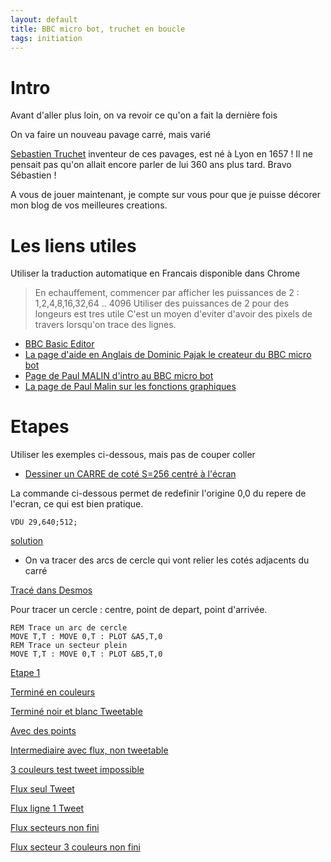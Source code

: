 ```yaml
---
layout: default
title: BBC micro bot, truchet en boucle
tags: initiation
---
```

# Intro

Avant d'aller plus loin, on va revoir ce qu'on a fait la dernière fois

On va faire un nouveau pavage carré, mais varié

[Sebastien Truchet](https://fr.wikipedia.org/wiki/S%C3%A9bastien_Truchet) inventeur de ces pavages, est né à Lyon en 1657 ! Il ne pensait pas qu'on allait encore parler de lui 360 ans plus tard. Bravo Sébastien !

A vous de jouer maintenant, je compte sur vous pour que je puisse décorer mon blog de vos meilleures creations.

# Les liens utiles

Utiliser la traduction automatique en Francais disponible dans Chrome

>En echauffement, commencer par afficher les puissances de 2 : 1,2,4,8,16,32,64 .. 4096
>Utiliser des puissances de 2 pour des longeurs est tres utile 
>C'est un moyen d'eviter d'avoir des pixels de travers lorsqu'on trace des lignes.

- [BBC Basic Editor](https://bbcmic.ro/)
- [La page d'aide en Anglais de Dominic Pajak le createur du BBC micro bot](https://www.bbcmicrobot.com/learn/index.html)
- [Page de Paul MALIN d'intro au BBC micro bot](https://translate.google.com/translate?sl=en&tl=fr&u=https://blog.mousefingers.com/post/bbc/bbc_bbcmicrobot/)
- [La page de Paul Malin sur les fonctions graphiques](https://blog.mousefingers.com/post/bbc/bbc_reference/)

# Etapes

Utiliser les exemples ci-dessous, mais pas de couper coller

- [Dessiner un CARRE de coté S=256 centré à l'écran](https://bbcmic.ro/#%7B%22v%22%3A1%2C%22program%22%3A%22MODE2%5CnS%3D128%5CnVDU%2029%2C640%3B512%3B%5CnMOVE%200%2C0%5CnPLOT%20153%2C100%2C0%5Cn%22%7D)

La commande ci-dessous permet de redefinir l'origine 0,0 du repere de l'ecran, ce qui est bien pratique.

```basic
VDU 29,640;512;
```
[solution](https://bbcmic.ro/#%7B%22v%22%3A1%2C%22program%22%3A%22MODE2%5CnS%3D256%5CnVDU%2029%2C640%3B512%3B%5CnMOVE%200%2C0%5CnT%3DS%2F2%5CnMOVE%20T%2CT%5CnDRAW%20-T%2CT%20%5CnDRAW%20-T%2C-T%20%5CnDRAW%20T%2C-T%20%5CnDRAW%20T%2CT%20%5Cn%5Cn%22%7D)

- On va tracer des arcs de cercle qui vont relier les cotés adjacents du carré

[Tracé dans Desmos](https://www.desmos.com/calculator/of9rjtqrlo)

Pour tracer un cercle : centre, point de depart, point d'arrivée.
```basic
REM Trace un arc de cercle
MOVE T,T : MOVE 0,T : PLOT &A5,T,0
REM Trace un secteur plein
MOVE T,T : MOVE 0,T : PLOT &B5,T,0
```

[Etape 1](https://bbcmic.ro/#%7B%22v%22%3A1%2C%22program%22%3A%22MODE1%5CnS%3D128*4%5CnVDU%2029%2C640%3B512%3B%5CnMOVE%200%2C0%5CnT%3DS%2F2%5CnMOVE%20T%2CT%5CnDRAW%20-T%2CT%20%5CnDRAW%20-T%2C-T%20%5CnDRAW%20T%2C-T%20%5CnDRAW%20T%2CT%20%5CnGCOL%200%2C1%20%3A%20PROCS%2811%2F8%2C%26B5%29%5CnGCOL%200%2C2%20%3A%20PROCS%2810%2F8%2C%26B5%29%5CnGCOL%200%2C3%20%3A%20PROCS%281%2C%26A5%29%5CnGCOL%200%2C1%20%3A%20PROCS%286%2F8%2C%26B5%29%5CnGCOL%200%2C0%20%3A%20PROCS%285%2F8%2C%26B5%29%5CnEND%5CnDEF%20PROCS%28R%2CCODE%29%5CnMOVE%20T%2CT%20%3A%20MOVE%20T-T*R%2CT%20%3A%20PLOT%20CODE%2CT%2CT-T*R%5CnENDPROC%22%7D)

[Terminé en couleurs](https://bbcmic.ro/#%7B%22v%22%3A1%2C%22program%22%3A%22MODE2%5CnS%3D128*3%5CnT%3DS%2F2%5CnFOR%20I%3D0%20TO%205%5CnFOR%20J%3D0%20TO%205%5CnVDU%2029%2CI*S%3BJ*S%3B%5CnREM%20VDU%2029%2C640%3B512%3B%5CnA%3DRND%282%29%5CnIF%20A%3D1%20THEN%20FX%3D1%20%3A%20FY%3D1%20%3A%20PROCR%20%3A%20FX%3D-1%20%3A%20FY%3D-1%20%3A%20PROCR%5CnIF%20A%3D2%20THEN%20FX%3D-1%20%3A%20FY%3D1%20%3A%20PROCR%20%3A%20FX%3D1%20%3A%20FY%3D-1%20%3A%20PROCR%5CnNEXT%20J%5CnNEXT%20I%5CnEND%5CnDEF%20PROCR%5CnGCOL%200%2C1%20%3A%20PROCS%2811%2F8%2C%26B5%29%20%5CnGCOL%200%2C2%20%3A%20PROCS%2810%2F8%2C%26B5%29%5CnGCOL%200%2C0%20%3A%20PROCS%281%2C%26A5%29%5CnGCOL%200%2C1%20%3A%20PROCS%286%2F8%2C%26B5%29%5CnGCOL%200%2C0%20%3A%20PROCS%285%2F8%2C%26B5%29%5CnENDPROC%5CnDEF%20PROCS%28R%2CCODE%29%5CnIF%20FX*FY%3D%201%20THEN%20MOVE%20T*FX%2CT*FY%20%3A%20MOVE%20%28T-T*R%29*FX%2CT*FY%20%3A%20PLOT%20CODE%2CT*FX%2C%28T-T*R%29*FY%5CnIF%20FX*FY%3D-1%20THEN%20MOVE%20T*FX%2CT*FY%20%3A%20MOVE%20T*FX%2C%28T-T*R%29*FY%20%3A%20PLOT%20CODE%2C%28T-T*R%29*FX%2CT*FY%5CnENDPROC%22%7D)

[Terminé noir et blanc Tweetable](https://bbcmic.ro/#%7B%22v%22%3A1%2C%22program%22%3A%22MODE0%5CnS%3D128%5CnT%3DS%2F2%5CnFOR%20I%3D0%20TO%2010%5CnFOR%20J%3D0%20TO%208%5CnVDU%2029%2CI*S%3BJ*S%3B%5CnA%3DRND%282%29%5CnIF%20A%3D1%20THEN%20FX%3D1%20%3A%20FY%3D1%20%3A%20PROCR%20%3A%20FX%3D-1%20%3A%20FY%3D-1%20%3A%20PROCR%5CnIF%20A%3D2%20THEN%20FX%3D-1%20%3A%20FY%3D1%20%3A%20PROCR%20%3A%20FX%3D1%20%3A%20FY%3D-1%20%3A%20PROCR%5CnNEXT%20J%5CnNEXT%20I%5CnEND%5CnDEF%20PROCR%5CnPROCS%2811%2F8%2C%26B5%2C1%29%20%5CnPROCS%284.5%2F8%2C%26B5%2C0%29%5CnENDPROC%5CnDEF%20PROCS%28R%2CCODE%2CC%29%5CnGCOL%200%2CC%5CnIF%20FX*FY%3D%201%20THEN%20MOVE%20T*FX%2CT*FY%20%3A%20MOVE%20%28T-T*R%29*FX%2CT*FY%20%3A%20PLOT%20CODE%2CT*FX%2C%28T-T*R%29*FY%5CnIF%20FX*FY%3D-1%20THEN%20MOVE%20T*FX%2CT*FY%20%3A%20MOVE%20T*FX%2C%28T-T*R%29*FY%20%3A%20PLOT%20CODE%2C%28T-T*R%29*FX%2CT*FY%5CnENDPROC%22%7D)

[Avec des points](https://bbcmic.ro/#%7B%22v%22%3A1%2C%22program%22%3A%22MODE2%5CnS%3D128*3%5CnT%3DS%2F2%5CnFOR%20I%3D0%20TO%205%5CnFOR%20J%3D0%20TO%205%5CnVDU%2029%2CI*S%3BJ*S%3B%5CnREM%20VDU%2029%2C640%3B512%3B%5CnA%3DRND%282%29%5CnIF%20A%3D1%20THEN%20FX%3D1%20%3A%20FY%3D1%20%3A%20PROCR%20%3A%20FX%3D-1%20%3A%20FY%3D-1%20%3A%20PROCR%5CnIF%20A%3D2%20THEN%20FX%3D-1%20%3A%20FY%3D1%20%3A%20PROCR%20%3A%20FX%3D1%20%3A%20FY%3D-1%20%3A%20PROCR%5CnNEXT%20J%5CnNEXT%20I%5CnEND%5CnDEF%20PROCR%5CnGCOL%200%2C1%20%3A%20PROCS%2811%2F8%2C%26B5%29%20%5CnGCOL%200%2C2%20%3A%20PROCS%2810%2F8%2C%26B5%29%5CnGCOL%200%2C0%20%3A%20PROCS%281%2C%26A5%29%5CnGCOL%200%2C1%20%3A%20PROCS%286%2F8%2C%26B5%29%5CnGCOL%200%2C0%20%3A%20PROCS%284.5%2F8%2C%26B5%29%5CnGCOL%200%2C4%20%3A%20MOVE%200%2CT*FY%20%3A%20PLOT%20153%2CT%2F8%2C0%5CnGCOL%200%2C5%20%3A%20MOVE%20T*FX%2C0%20%3A%20PLOT%20153%2CT%2F8%2C0%5CnGCOL%200%2C6%20%3A%20MOVE%20T*FX*%281-0.86%29%2CT*FY*0.5%20%3A%20PLOT%20153%2CT%2F8%2C0%5CnGCOL%200%2C7%20%3A%20MOVE%20T*FX*.5%2CT*FY*%281-0.86%29%20%3A%20PLOT%20153%2CT%2F8%2C0%5CnENDPROC%5CnDEF%20PROCS%28R%2CCODE%29%5CnIF%20FX*FY%3D%201%20THEN%20MOVE%20T*FX%2CT*FY%20%3A%20MOVE%20%28T-T*R%29*FX%2CT*FY%20%3A%20PLOT%20CODE%2CT*FX%2C%28T-T*R%29*FY%5CnIF%20FX*FY%3D-1%20THEN%20MOVE%20T*FX%2CT*FY%20%3A%20MOVE%20T*FX%2C%28T-T*R%29*FY%20%3A%20PLOT%20CODE%2C%28T-T*R%29*FX%2CT*FY%5CnENDPROC%22%7D)

[Intermediaire avec flux, non tweetable](https://bbcmic.ro/#%7B%22v%22%3A1%2C%22program%22%3A%22MODE2%5CnS%3D128*3%5CnT%3DS%2F2%5CnFOR%20I%3D0%20TO%203%5CnFOR%20J%3D0%20TO%203%5CnVDU%2029%2CI*S%3BJ*S%3B%5CnREM%20VDU%2029%2C640%3B512%3B%5CnA%3DRND%282%29%5CnIF%20A%3D1%20THEN%20FX%3D1%20%3A%20FY%3D1%20%3A%20PROCR%20%3A%20FX%3D-1%20%3A%20FY%3D-1%20%3A%20PROCR%5CnIF%20A%3D2%20THEN%20FX%3D-1%20%3A%20FY%3D1%20%3A%20PROCR%20%3A%20FX%3D1%20%3A%20FY%3D-1%20%3A%20PROCR%5CnNEXT%20J%5CnNEXT%20I%5CnPROCCYCLE%5CnEND%5CnDEF%20PROCR%5CnGCOL%200%2C1%20%3A%20PROCS%2811%2F8%2C%26B5%29%20%5CnGCOL%200%2C2%20%3A%20PROCS%2810%2F8%2C%26B5%29%5CnGCOL%200%2C0%20%3A%20PROCS%281%2C%26A5%29%5CnGCOL%200%2C1%20%3A%20PROCS%286%2F8%2C%26B5%29%5CnGCOL%200%2C0%20%3A%20PROCS%284.5%2F8%2C%26B5%29%5CnSW%3D0%5CnFOR%20AN%3D0%20TO%208%5CnIF%20%28%28I%2BJ%29%20MOD%202%29%3D0%20THEN%20GCOL%200%2C%28AN%20MOD%208%29%2B4%20%3A%20MOVE%20T*FX*%281-SIN%283.14*AN%2F16%29%29%2CT*FY*%281-COS%283.14*AN%2F16%29%29%20%3A%20PLOT%20153%2CT%2F8%2C0%5CnIF%20%28%28I%2BJ%29%20MOD%202%29%3D1%20THEN%20GCOL%200%2C%28%288-AN%29%20MOD%208%29%2B4%20%3A%20MOVE%20T*FX*%281-SIN%283.14*AN%2F16%29%29%2CT*FY*%281-COS%283.14*AN%2F16%29%29%20%3A%20PLOT%20153%2CT%2F8%2C0%5CnNEXT%20AN%5CnENDPROC%5CnDEF%20PROCS%28R%2CCODE%29%5CnIF%20FX*FY%3D%201%20THEN%20MOVE%20T*FX%2CT*FY%20%3A%20MOVE%20%28T-T*R%29*FX%2CT*FY%20%3A%20PLOT%20CODE%2CT*FX%2C%28T-T*R%29*FY%5CnIF%20FX*FY%3D-1%20THEN%20MOVE%20T*FX%2CT*FY%20%3A%20MOVE%20T*FX%2C%28T-T*R%29*FY%20%3A%20PLOT%20CODE%2C%28T-T*R%29*FX%2CT*FY%5CnENDPROC%5CnDEF%20PROCCYCLE%5CnK%3D4%20%3A%20REM%20logical%20colour%20to%20keep%20%5CnFOR%20Z%3D1%20TO%201000%5CnFOR%20L%3D4%20TO%2011%20%3A%20REM%20Only%20set%201-15%2C%20leave%200%20as%20black%5CnP%3D4%20%3A%20REM%20physical%20colour%20to%20set%5CnIF%20L%3DK%20THEN%20P%3D5%20%3A%20REM%20set%20physical%20colour%20to%20magenta%5CnVDU%2019%2CL%2CP%2C0%2C0%2C0%5CnNEXT%20L%5CnK%3DK%2B1%5CnIF%20K%3E11%20THEN%20K%3D4%5Cn*FX%2019%5CnNEXT%20Z%5CnENDPROC%22%7D)

[3 couleurs test tweet impossible](https://bbcmic.ro/#%7B%22v%22%3A1%2C%22program%22%3A%22MODE1%5CnS%3D128*4%5CnT%3DS%2F2%5CnVDU%2029%2C640%3B512%3B%5CnR1%3DT*6%2F8%5CnR2%3DT*10%2F8%5CnA%3D0.5%5CnB%3D1-SQR%283%29%2F2%5CnR%3D1%5CnFOR%20H%3D-1%20TO%201%20STEP%202%5CnIF%20R%3D1%20THEN%20PROCS1%281%2CT%2CT-R2%29%20%3A%20PROCS1%282%2CT*A%2CT*B%29%20%3A%20PROCS1%283%2CT*B%2CT*A%29%20%3A%20MOVE%20T*H%2CT*H%20%3A%20MOVE%20H*%28T-R1%29%2CH*T%20%3A%20PLOT%20%26B7%2CH*T%2CH*%28T-R1%29%5CnIF%20R%3D2%20THEN%20PROCS2%281%2CT%2CT-R2%29%20%3A%20PROCS2%282%2CT*A%2CT*B%29%20%3A%20PROCS2%283%2CT*B%2CT*A%29%20%3A%20MOVE%20T*H%2CT*H%20%3A%20MOVE%20H*%28T-R1%29%2CH*T%20%3A%20PLOT%20%26B7%2CH*T%2CH*%28T-R1%29%5CnNEXT%20H%5CnEND%5CnDEF%20PROCS1%28C%2CX%2CY%29%5CnGCOL%200%2CC%20%3A%20MOVE%20T*H%2CT*H%20%3A%20MOVE%20%28T-R2%29*H%2CH*T%20%3A%20PLOT%20%26B5%2CX*H%2CY*H%5CnENDPROC%5CnDEF%20PROCS2%28C%2CX%2CY%29%5CnGCOL%200%2CC%20%3A%20MOVE%20-T*H%2CT*H%20%3A%20MOVE%20-X*H%2CY*H%20%3A%20PLOT%20%26B5%2C-%28T-R2%29*H%2CH*T%5CnENDPROC%5Cn%22%7D)

[Flux seul Tweet](https://bbcmic.ro/#%7B%22v%22%3A1%2C%22program%22%3A%22MODE2%5CnS%3D128*3%5CnT%3DS%2F2%5CnFORI%3D0TO3%5CnFORJ%3D0TO3%5CnVDU29%2CI*S%3BJ*S%3B%5CnA%3DRND%282%29%5CnIFA%3D1THENFX%3D1%3AFY%3D1%3APROCR%3AFX%3D-1%3AFY%3D-1%3APROCR%20ELSEFX%3D-1%3AFY%3D1%3APROCR%3AFX%3D1%3AFY%3D-1%3APROCR%5CnNEXTJ%5CnNEXTI%5CnPROCC%5CnEND%5CnDEF%20PROCR%5CnFOR%20AN%3D0TO8%5CnW%3D%28I%2BJ%29%20MOD%202%5CnSI%3D1-SIN%283.14*AN%2F16%29%5CnCO%3D1-COS%283.14*AN%2F16%29%5CnIFW%3D0%20THEN%20GCOL0%2C%28AN%20MOD%208%29%2B4%3AMOVET*FX*SI%2CT*FY*CO%3APLOT%20153%2CT%2F8%2C0%20ELSEGCOL0%2C%28%288-AN%29MOD8%29%2B4%3AMOVET*FX*SI%2CT*FY*CO%3APLOT%20153%2CT%2F8%2C0%5CnNEXTAN%5CnENDPROC%5CnDEF%20PROCC%5CnK%3D4%20%5CnFORZ%3D1TO1E9%5CnFORL%3D4TO11%5CnP%3D4%5CnIFL%3DK%20THENP%3D5%5CnVDU%2019%2CL%2CP%2C0%2C0%2C0%5CnNEXT%20L%5CnK%3DK%2B1%5CnIF%20K%3E11%20THEN%20K%3D4%5Cn*FX%2019%5CnNEXT%20Z%5CnENDPROC%22%7D)

[Flux ligne 1 Tweet](https://bbcmic.ro/#%7B%22v%22%3A1%2C%22program%22%3A%22MODE2%5CnS%3D128%5CnT%3DS%2F2%5CnFORI%3D0TO3%5CnFORJ%3D0TO3%5CnVDU29%2CI*S%3BJ*S%3B%5CnA%3DRND%282%29%5CnIFA%3D1THENPROCR%281%2C1%29%3APROCR%28-1%2C-1%29%20ELSEPROCR%28-1%2C1%29%3APROCR%281%2C-1%29%5CnNEXTJ%5CnNEXTI%5CnPROCC%5CnEND%5CnDEF%20PROCR%28FX%2CFY%29%5CnFOR%20AN%3D0TO8%5CnW%3D%28I%2BJ%29MOD2%5CnB%3D3.14*AN%2F16%5CnU%3DCOS%28B%29%5CnV%3DSIN%28B%29%5CnIFW%3D0%20THEN%20GCOL0%2C%28AN%20MOD%208%29%2B4%3APROCD%20ELSEGCOL0%2C%28%288-AN%29MOD8%29%2B4%3APROCD%20%5CnNEXTAN%5CnENDPROC%5CnDEF%20PROCD%5CnMOVET*FX*%281-U*.8%29%2CT*FY*%281-V*.8%29%3ADRAW%20T*FX*%281-U*1.2%29%2CT*FY*%281-V*1.2%29%5CnENDPROC%5CnDEF%20PROCC%5CnK%3D4%20%5CnFORZ%3D1TO1E9%5CnFORL%3D4TO11%5CnP%3D4%5CnIFL%3DK%20THENP%3D5%5CnVDU%2019%2CL%2CP%2C0%2C0%2C0%5CnNEXT%20L%5CnK%3DK%2B1%5CnIF%20K%3E11%20THEN%20K%3D4%5Cn*FX%2019%5CnNEXT%20Z%5CnENDPROC%22%7D)

[Flux secteurs non fini](https://bbcmic.ro/#%7B%22v%22%3A1%2C%22program%22%3A%22MODE2%5CnS%3D128*3%5CnT%3DS%2F2%5CnFORI%3D0TO2%5CnFORJ%3D0TO2%5CnVDU29%2CI*S%3BJ*S%3B%5CnA%3DRND%282%29%5CnIFA%3D1THENFX%3D1%3AFY%3D1%3APROCR%3AFX%3D-1%3AFY%3D-1%3APROCR%20ELSEFX%3D-1%3AFY%3D1%3APROCR%3AFX%3D1%3AFY%3D-1%3APROCR%5CnNEXTJ%5CnNEXTI%5CnPROCC%5CnEND%5CnDEF%20PROCR%5CnFOR%20AN%3D0TO7%5CnW%3D%28I%2BJ%29MOD2%5CnB%3D3.14*AN%2F16%5CnC%3D3.14*%28AN%2B1%29%2F16%5CnU%3DCOS%28B%29%5CnV%3DSIN%28B%29%5CnU2%3DCOS%28C%29%5CnV2%3DSIN%28C%29%5CnIFW%3D0%20THEN%20GCOL0%2C%28AN%20MOD%208%29%2B4%3APROCD%20ELSEGCOL0%2C%28%288-AN%29MOD8%29%2B4%3APROCD%20%5CnNEXTAN%5CnMOVE%20T*FX%2CT*FY%5CnIF%20A%3D1%20MOVE%20.25*T*FX%2CT*FY%20%3A%20PLOT%20%26B7%2CT*FX%2C.25*T*FY%20%5CnIF%20A%3D2%20MOVE%20T*FX%2C.25*T*FY%20%3A%20PLOT%20%26B7%2C.25*T*FX%2CT*FY%5CnENDPROC%5CnDEF%20PROCD%5CnREM%20MOVE%20T*FX*%281-U*.8%29%2CT*FY*%281-V*.8%29%3ADRAW%20T*FX*%281-U*1.2%29%2CT*FY*%281-V*1.2%29%5CnMOVE%20T*FX%2CT*FY%5CnIF%20A%3D1%20THEN%20MOVE%20T*FX*%281-U*1.25%29%2CT*FY*%281-V*1.25%29%20%3A%20PLOT%20%26B5%2CT*FX*%281-U2*1.25%29%2CT*FY*%281-V2*1.25%29%20%5CnIF%20A%3D2%20THEN%20MOVE%20T*FX*%281-U2*1.25%29%2CT*FY*%281-V2*1.25%29%20%3A%20PLOT%20%26B5%2CT*FX*%281-U*1.25%29%2CT*FY*%281-V*1.25%29%5CnENDPROC%5CnDEF%20PROCC%5CnK%3D4%20%5CnFORZ%3D1TO1E9%5CnFORL%3D4TO11%5CnP%3D4%5CnIFL%3DK%20THENP%3D5%5CnVDU%2019%2CL%2CP%2C0%2C0%2C0%5CnNEXT%20L%5CnK%3DK%2B1%5CnIF%20K%3E11%20THEN%20K%3D4%5Cn*FX%2019%5CnNEXT%20Z%5CnENDPROC%22%7D)

[Flux secteur 3 couleurs non fini](https://bbcmic.ro/#%7B%22v%22%3A1%2C%22program%22%3A%22MODE1%5CnVDU%2019%2C0%2C4%2C0%2C0%2C0%5CnS%3D128%5CnT%3DS%2F2%5CnFORI%3D0TO5%5CnFORJ%3D0TO5%5CnVDU29%2CI*S%3BJ*S%3B%5CnA%3DRND%282%29%5CnIFA%3D1THENFX%3D1%3AFY%3D1%3APROCR%3AFX%3D-1%3AFY%3D-1%3APROCR%20ELSEFX%3D-1%3AFY%3D1%3APROCR%3AFX%3D1%3AFY%3D-1%3APROCR%5CnNEXTJ%5CnNEXTI%5CnPROCC%5CnEND%5CnDEF%20PROCR%5CnFOR%20AN%3D0TO2%5CnW%3D%28I%2BJ%29MOD2%5CnB%3D3.14*AN%2F6%5CnC%3D3.14*%28AN%2B1%29%2F6%5CnU%3DCOS%28B%29%5CnV%3DSIN%28B%29%5CnU2%3DCOS%28C%29%5CnV2%3DSIN%28C%29%5CnIFW%3D0%20THEN%20GCOL0%2CAN%2B1%3APROCD%20ELSEGCOL0%2C%282-AN%29%2B1%3APROCD%20%5CnNEXTAN%5CnMOVE%20T*FX%2CT*FY%5CnIF%20A%3D1%20MOVE%20.25*T*FX%2CT*FY%20%3A%20PLOT%20%26B7%2CT*FX%2C.25*T*FY%20%5CnIF%20A%3D2%20MOVE%20T*FX%2C.25*T*FY%20%3A%20PLOT%20%26B7%2C.25*T*FX%2CT*FY%5CnENDPROC%5CnDEF%20PROCD%5CnMOVE%20T*FX%2CT*FY%5CnIF%20A%3D1%20THEN%20MOVE%20T*FX*%281-U*1.25%29%2CT*FY*%281-V*1.25%29%20%3A%20PLOT%20%26B5%2CT*FX*%281-U2*1.25%29%2CT*FY*%281-V2*1.25%29%20%5CnIF%20A%3D2%20THEN%20MOVE%20T*FX*%281-U2*1.25%29%2CT*FY*%281-V2*1.25%29%20%3A%20PLOT%20%26B5%2CT*FX*%281-U*1.25%29%2CT*FY*%281-V*1.25%29%5CnENDPROC%5CnDEF%20PROCC%5CnK%3D1%20%5CnFORZ%3D1TO1E9%5CnFORL%3D1TO3%5CnP%3D7%5CnIF%20L%3DK%20THEN%20P%3D1%5CnVDU%2019%2CL%2CP%2C0%2C0%2C0%5CnNEXT%20L%5CnK%3DK%2B1%5CnIF%20K%3E3%20THEN%20K%3D1%5Cn*FX%2019%5Cn*FX%2019%5Cn*FX%2019%5Cn*FX%2019%5Cn*FX%2019%5Cn*FX%2019%5Cn*FX%2019%5Cn*FX%2019%5Cn*FX%2019%5Cn*FX%2019%5Cn*FX%2019%5Cn*FX%2019%5Cn*FX%2019%5Cn*FX%2019%5Cn*FX%2019%5CnNEXT%20Z%5CnENDPROC%22%7D)

